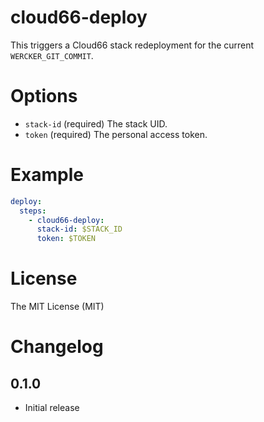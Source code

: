 # cloud66-deploy

This triggers a Cloud66 stack redeployment for the current `WERCKER_GIT_COMMIT`.

# Options

* `stack-id` (required) The stack UID.
* `token` (required) The personal access token.

# Example

``` yaml
deploy:
  steps:
    - cloud66-deploy:
      stack-id: $STACK_ID
      token: $TOKEN
```

# License

The MIT License (MIT)

# Changelog

## 0.1.0

- Initial release
